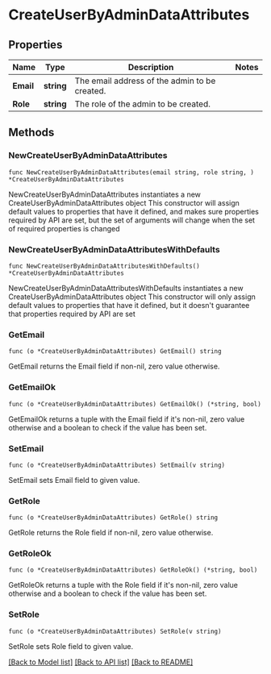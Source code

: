 # CreateUserByAdminDataAttributes

## Properties

Name | Type | Description | Notes
------------ | ------------- | ------------- | -------------
**Email** | **string** | The email address of the admin to be created. | 
**Role** | **string** | The role of the admin to be created. | 

## Methods

### NewCreateUserByAdminDataAttributes

`func NewCreateUserByAdminDataAttributes(email string, role string, ) *CreateUserByAdminDataAttributes`

NewCreateUserByAdminDataAttributes instantiates a new CreateUserByAdminDataAttributes object
This constructor will assign default values to properties that have it defined,
and makes sure properties required by API are set, but the set of arguments
will change when the set of required properties is changed

### NewCreateUserByAdminDataAttributesWithDefaults

`func NewCreateUserByAdminDataAttributesWithDefaults() *CreateUserByAdminDataAttributes`

NewCreateUserByAdminDataAttributesWithDefaults instantiates a new CreateUserByAdminDataAttributes object
This constructor will only assign default values to properties that have it defined,
but it doesn't guarantee that properties required by API are set

### GetEmail

`func (o *CreateUserByAdminDataAttributes) GetEmail() string`

GetEmail returns the Email field if non-nil, zero value otherwise.

### GetEmailOk

`func (o *CreateUserByAdminDataAttributes) GetEmailOk() (*string, bool)`

GetEmailOk returns a tuple with the Email field if it's non-nil, zero value otherwise
and a boolean to check if the value has been set.

### SetEmail

`func (o *CreateUserByAdminDataAttributes) SetEmail(v string)`

SetEmail sets Email field to given value.


### GetRole

`func (o *CreateUserByAdminDataAttributes) GetRole() string`

GetRole returns the Role field if non-nil, zero value otherwise.

### GetRoleOk

`func (o *CreateUserByAdminDataAttributes) GetRoleOk() (*string, bool)`

GetRoleOk returns a tuple with the Role field if it's non-nil, zero value otherwise
and a boolean to check if the value has been set.

### SetRole

`func (o *CreateUserByAdminDataAttributes) SetRole(v string)`

SetRole sets Role field to given value.



[[Back to Model list]](../README.md#documentation-for-models) [[Back to API list]](../README.md#documentation-for-api-endpoints) [[Back to README]](../README.md)


